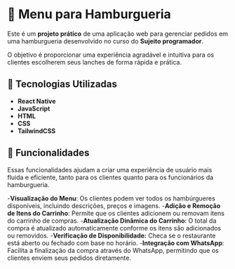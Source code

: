 # 🍔 Menu para Hamburgueria

Este é um **projeto prático** de uma aplicação web para gerenciar pedidos em uma hamburgueria desenvolvido no curso do **Sujeito programador**.

O objetivo é proporcionar uma experiência agradável e intuitiva para os clientes escolherem seus lanches de forma rápida e prática.

## 🚀 Tecnologias Utilizadas

- **React Native**
- **JavaScript**
- **HTML**
- **CSS**
- **TailwindCSS**

## 📱 Funcionalidades

Essas funcionalidades ajudam a criar uma experiência de usuário mais fluida e eficiente, tanto para os clientes quanto para os funcionários da hamburgueria.

-**Visualização do Menu**: Os clientes podem ver todos os hambúrgueres disponíveis, incluindo descrições, preços e imagens.
-**Adição e Remoção de Itens do Carrinho**: Permite que os clientes adicionem ou removam itens do carrinho de compras.
-**Atualização Dinâmica do Carrinho**: O total da compra é atualizado automaticamente conforme os itens são adicionados ou removidos.
-**Verificação de Disponibilidade:** Checa se o restaurante está aberto ou fechado com base no horário.
-**Integração com WhatsApp**: Facilita a finalização da compra através do WhatsApp, permitindo que os clientes enviem seus pedidos diretamente.
